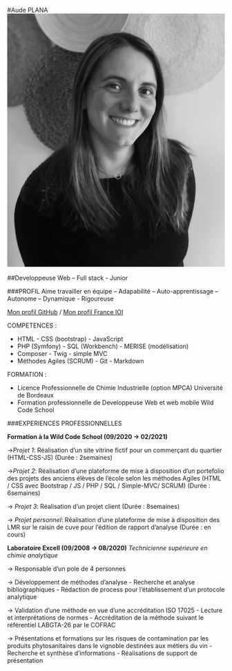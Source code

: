#Aude PLANA ![Photo Aude Plana][Ma photo]

##Developpeuse Web – Full stack - Junior

###PROFIL
Aime travailler en équipe – Adapabilité – Auto-apprentissage – Autonome – Dynamique - Rigoureuse

[Mon profil GitHub](https://github.com/AudePl) / 
[Mon profil France IOI](http://www.france-ioi.org/user/perso.php?sLogin=audeplapla)


COMPETENCES :
* HTML - CSS (bootstrap) - JavaScript
* PHP (Symfony) - SQL (Workbench) - MERISE (modélisation)
* Composer - Twig - simple MVC
* Méthodes Agiles (SCRUM) - Git - Markdown

FORMATION :
* Licence Professionnelle de Chimie Industrielle (option MPCA)
Université de Bordeaux
* Formation professionnelle de Developpeuse Web et web mobile
Wild Code School

###EXPERIENCES PROFESSIONNELLES

**Formation à la Wild Code School (09/2020 → 02/2021)**

→_Projet 1_: Réalisation d’un site vitrine fictif pour un commerçant du quartier 
(HTML-CSS-JS) (Durée : 2semaines)

→_Projet 2_: Réalisation d’une plateforme de mise à disposition d’un portefolio des projets des anciens élèves de l’école selon les méthodes Agiles
(HTML / CSS avec Bootstrap / JS / PHP / SQL / Simple-MVC/ SCRUM) (Durée : 6semaines)

→ _Projet 3_: Réalisation d’un projet client (Durée : 8semaines)

→ _Projet personnel_: Réalisation d’une plateforme de mise à disposition des LMR sur le raisin de cuve pour l’édition de rapport d’analyse (Durée : en cours)

**Laboratoire Excell (09/2008 → 08/2020)**
_Technicienne supérieure en chimie analytique_

→ Responsable d’un pole de 4 personnes

→ Développement de méthodes d’analyse
	- Recherche et analyse bibliographiques
	- Rédaction de process pour l’établissement d’un protocole analytique

→ Validation d’une méthode en vue d’une accréditation ISO 17025
	- Lecture et interprétations de normes
	- Accréditation de la méthode suivant le référentiel LABGTA-26 par le COFRAC

→ Présentations et formations sur les risques de contamination par les produits phytosanitaires dans le vignoble destinées aux métiers du vin
	- Recherche et synthèse d’informations
	- Réalisations de support de présentation

[Ma photo]: https://github.com/AudePl/MonProfil/blob/main/IMG_20200406_180937.jpg
